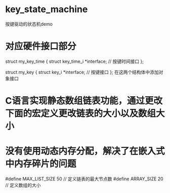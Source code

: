# key_state_machine
按键驱动的状态机demo
# 对应硬件接口部分
struct my_key_time
{
    struct key_time_i *interface; // 按键时间接口
};

struct my_key
{
    struct key_i *interface; // 按键接口
};
在这两个结构体中添加对象接口

# C语言实现静态数组链表功能，通过更改下面的宏定义更改链表的大小以及数组大小
# 没有使用动态内存分配，解决了在嵌入式中内存碎片的问题

#define MAX_LIST_SIZE 50 // 定义链表的最大节点数
#define ARRAY_SIZE 20 // 定义数组的大小
